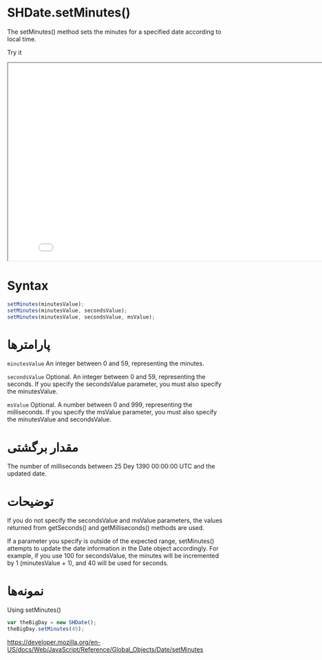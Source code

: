# SHDate.setMinutes()

The setMinutes() method sets the minutes for a specified date according to local time.

Try it

<iframe style="width: 830px; height: 460px;" src="/SHDateTime-js/examples/live.html?function=getHours" title="MDN Web Docs Interactive Example" loading="lazy"></iframe>
<br/>

# Syntax

```js
setMinutes(minutesValue);
setMinutes(minutesValue, secondsValue);
setMinutes(minutesValue, secondsValue, msValue);
```

# پارامترها

<code dir="ltr">minutesValue</code>
An integer between 0 and 59, representing the minutes.

<code dir="ltr">secondsValue</code>
Optional. An integer between 0 and 59, representing the seconds. If you specify the secondsValue parameter, you must also specify the minutesValue.

<code dir="ltr">msValue</code>
Optional. A number between 0 and 999, representing the milliseconds. If you specify the msValue parameter, you must also specify the minutesValue and secondsValue.

# مقدار برگشتی

The number of milliseconds between 25 Dey 1390 00:00:00 UTC and the updated date.

# توضیحات

If you do not specify the secondsValue and msValue parameters, the values returned from getSeconds() and getMilliseconds() methods are used.

If a parameter you specify is outside of the expected range, setMinutes() attempts to update the date information in the Date object accordingly. For example, if you use 100 for secondsValue, the minutes will be incremented by 1 (minutesValue + 1), and 40 will be used for seconds.

# نمونه‌ها

Using setMinutes()

```js
var theBigDay = new SHDate();
theBigDay.setMinutes(45);
```

https://developer.mozilla.org/en-US/docs/Web/JavaScript/Reference/Global_Objects/Date/setMinutes
